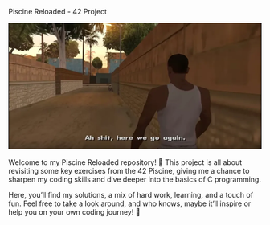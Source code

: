 Piscine Reloaded - 42 Project

![Texte alternatif](gta.webp)

Welcome to my Piscine Reloaded repository! 🎉 This project is all about revisiting some key exercises from the 42 Piscine, giving me a chance to sharpen my coding skills and dive deeper into the basics of C programming.

Here, you’ll find my solutions, a mix of hard work, learning, and a touch of fun. Feel free to take a look around, and who knows, maybe it’ll inspire or help you on your own coding journey! 🚀

